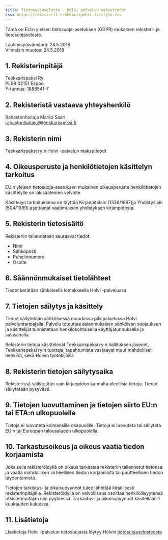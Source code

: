 ```yaml
---
title: Tietosuojaseloste - Holvi palvelun maksutiedot
css: https://rekisterit.teekkarispeksi.fi/style.css
---
```


Tämä on EU:n yleisen tietosuoja-asetuksen (GDPR) mukainen rekisteri- ja tietosuojaseloste.

Laatimispäivämäärä: 24.5.2018  
Viimeisin muutos: 24.5.2018

## 1. Rekisterinpitäjä

Teekkarispeksi Ry  
PL69 02151 Espoo  
Y-tunnus: 1888541-7  

## 2. Rekisteristä vastaava yhteyshenkilö

Rahastonhoitaja Marko Saari  
[rahastonhoitaja@teekkarispeksi.fi](mailto:rahastonhoitaja@teekkarispeksi.fi)

## 3. Rekisterin nimi

Teekkarispeksi ry:n Holvi -palvelun maksutieodt

## 4. Oikeusperuste ja henkilötietojen käsittelyn tarkoitus

EU:n yleisen tietosuoja-asetuksen mukainen oikeusperuste henkilötietojen käsittelylle on lakisääteinen velvoite

Käsittelyn tarkoituksena on täyttää Kirjanpitolain (1336/1997)ja Yhdistyslain (504/1989) asettamat vaatimuksen yhdistyksen kirjanpidosta.

## 5. Rekisterin tietosisältö

Rekisteriin tallennetaan seuraavat tiedot:

  * Nimi
  * Sähköposti
  * Puhelinnumero
  * Osoite

## 6. Säännönmukaiset tietolähteet

Tiedot kerätään sähköisellä lomakkeella Holvi -palvelussa

## 7. Tietojen säilytys ja käsittely

Tiedot säilytetään sähköisessä muodossa pilvipalvelussa Holvi palveluntarjoajalla. Palvelu toteuttaa asianmukaisen sähköisen suojauksen ja käsittelijät tunnistetaan henkilökohtaisella käyttäjätunnuksella ja salasanalla.

Rekisterin tietoja käsittelevät Teekkarispeksi ry:n hallituksen jäsenet, Teekkarispeksi ry:n tuottaja, tapahtumista vastaavat muut mahdolliset henkilöt, sekä Holvin työtekijöillä

## 8. Rekisterin tietojen säilytysaika

Rekisterissä säilytetään vain kirjanpidon kannalta oleellisia tietoja. Tiedot säilytetään pysyvästi.

## 9. Tietojen luovuttaminen ja tietojen siirto EU:n tai ETA:n ulkopuolelle

Tietoja ei luovuteta kolmansille osapuolille. Tietoja ei luovuteta tai säilytetä EU:n tai Euroopan talousalueen ulkopuolella.

## 10. Tarkastusoikeus ja oikeus vaatia tiedon korjaamista

Jokaisella rekisteröidyllä on oikeus tarkastaa rekisteriin tallennetut tietonsa ja vaatia mahdollisen virheellisen tiedon korjaamista tai puutteellisen tiedon täydentämistä. 

Tietojen tarkistus- ja oikaisupyynnöt tulee lähettää kirjallisesti rekisterinpitäjälle. Rekisteröidyllä on velvollisuus osoittaa henkilöllisyytensä rekisterinpitäjän niin pyytäessä. Tarkastus- ja oikaisupyynnöt käsitellään 1 kuukauden kuluessa.

## 11. Lisätietoja

Lisätietoja Holvi -palvelun tietosuojasta löytyy Holvin [tietosuojaselosteesta](https://support.holvi.com/hc/fi/articles/202260402-Tietosuojaseloste)

